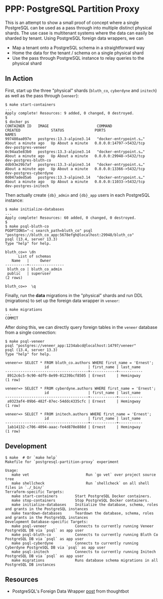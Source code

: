 # PPP: PostgreSQL Partition Proxy

This is an attempt to show a small proof of concept where a single
PostgreSQL can be used as a pass through into multiple distinct physical
shards. The use case is multitenant systems where the data can easily
be sharded by tenant. Using PostgreSQL foreign data wrappers, we can

- Map a tenant onto a PostgreSQL schema in a straightforward way
- Home the data for the tenant / schema on a single physical shard
- Use the pass through PostgreSQL instance to relay queries to the
  physical shard

## In Action

First, start up the three "physical" shards (`bluth_co`, `cyberdyne` and
`initech`) as well as the pass through (`veneer`):

```
$ make start-containers
...
Apply complete! Resources: 9 added, 0 changed, 0 destroyed.
$
$ docker ps
CONTAINER ID   IMAGE                      COMMAND                  CREATED              STATUS              PORTS                     NAMES
997480aa097e   postgres:13.3-alpine3.14   "docker-entrypoint.s…"   About a minute ago   Up About a minute   0.0.0.0:14797->5432/tcp   dev-postgres-veneer
0c94aa5e83b0   postgres:13.3-alpine3.14   "docker-entrypoint.s…"   About a minute ago   Up About a minute   0.0.0.0:29948->5432/tcp   dev-postgres-bluth-co
ddb93e29b7af   postgres:13.3-alpine3.14   "docker-entrypoint.s…"   About a minute ago   Up About a minute   0.0.0.0:13366->5432/tcp   dev-postgres-cyberdyne
0d047aded5a6   postgres:13.3-alpine3.14   "docker-entrypoint.s…"   About a minute ago   Up About a minute   0.0.0.0:11033->5432/tcp   dev-postgres-initech
```

Then actually create `{db}_admin` and `{db}_app` users in each PostgreSQL
instance:

```
$ make initialize-databases
...
Apply complete! Resources: 60 added, 0 changed, 0 destroyed.
$
$ make psql-bluth-co
PGOPTIONS="-c search_path=bluth_co" psql "postgres://bluth_co_app:5678efgh@localhost:29948/bluth_co"
psql (13.4, server 13.3)
Type "help" for help.

bluth_co=> \dn
      List of schemas
   Name   |     Owner
----------+----------------
 bluth_co | bluth_co_admin
 public   | superuser
(2 rows)

bluth_co=>  \q
```

Finally, run the **data** migrations in the "physical" shards and run
DDL (migrations) to set up the foreign data wrapper in `veneer`:

```
$ make migrations
...
COMMIT
```

After doing this, we can directly query foreign tables in the `veneer`
database from a single connection:

```
$ make psql-veneer
psql "postgres://veneer_app:1234abcd@localhost:14797/veneer"
psql (13.4, server 13.3)
Type "help" for help.

veneer=> SELECT * FROM bluth_co.authors WHERE first_name = 'Ernest';
                  id                  | first_name | last_name
--------------------------------------+------------+-----------
 8912c6c5-9c90-4df9-8e99-01239bcf8505 | Ernest     | Hemingway
(1 row)

veneer=> SELECT * FROM cyberdyne.authors WHERE first_name = 'Ernest';
                  id                  | first_name | last_name
--------------------------------------+------------+-----------
 a9323af4-09b6-482f-87ec-54ddc4335cfc | Ernest     | Hemingway
(1 row)

veneer=> SELECT * FROM initech.authors WHERE first_name = 'Ernest';
                  id                  | first_name | last_name
--------------------------------------+------------+-----------
 1ab14132-c706-4094-aaac-fe4d870e888d | Ernest     | Hemingway
(1 row)
```

## Development

```
$ make  # Or `make help`
Makefile for `postgresql-partition-proxy` experiment

Usage:
   make vet                          Run `go vet` over project source tree
   make shellcheck                   Run `shellcheck` on all shell files in `./_bin/`
Terraform-specific Targets:
   make start-containers        Start PostgreSQL Docker containers.
   make stop-containers         Stop PostgreSQL Docker containers.
   make initialize-databases    Initialize the database, schema, roles and grants in the PostgreSQL instances
   make teardown-databases      Teardown the database, schema, roles and grants in the PostgreSQL instances
Development Database-specific Targets:
   make psql-veneer             Connects to currently running Veneer PostgreSQL DB via `psql` as app user
   make psql-bluth-co           Connects to currently running Bluth Co PostgreSQL DB via `psql` as app user
   make psql-cyberdyne          Connects to currently running Cyberdyne PostgreSQL DB via `psql` as app user
   make psql-initech            Connects to currently running Initech PostgreSQL DB via `psql` as app user
   make migrations              Runs database schema migrations in all PostgreSQL DB instances

```

## Resources

-   PostgreSQL's Foreign Data Wrapper [post][1] from thoughtbot

[1]: https://thoughtbot.com/blog/postgres-foreign-data-wrapper
